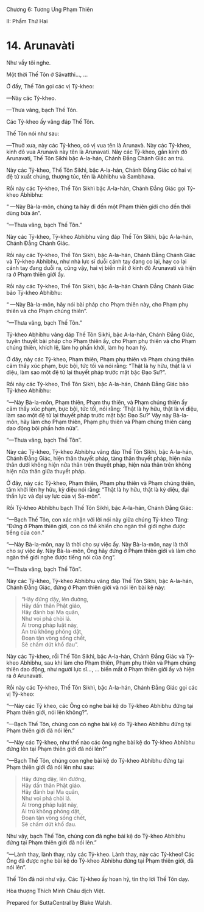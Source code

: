  

Chương 6: Tương Ưng Phạm Thiên

II: Phẩm Thứ Hai

# 14\. Arunavàti

Như vầy tôi nghe.

Một thời Thế Tôn ở Sāvatthi…, …

Ở đấy, Thế Tôn gọi các vị Tỷ-kheo:

—Này các Tỷ-kheo.

—Thưa vâng, bạch Thế Tôn.

Các Tỷ-kheo ấy vâng đáp Thế Tôn.

Thế Tôn nói như sau:

—Thuở xưa, này các Tỷ-kheo, có vị vua tên là Arunavà. Này các Tỷ-kheo, kinh đô vua Arunavà này tên là Arunavati. Này các Tỷ-kheo, gần kinh đô Arunavati, Thế Tôn Sikhì bậc A-la-hán, Chánh Ðẳng Chánh Giác an trú.

Này các Tỷ-kheo, Thế Tôn Sikhì, bậc A-la-hán, Chánh Ðẳng Giác có hai vị đệ tử xuất chúng, thượng túc, tên là Abhibhu và Sambhava.

Rồi này các Tỷ-kheo, Thế Tôn Sikhì bậc A-la-hán, Chánh Ðẳng Giác gọi Tỷ-kheo Abhibhu:

“ —Này Bà-la-môn, chúng ta hãy đi đến một Phạm thiên giới cho đến thời dùng bữa ăn”.

“—Thưa vâng, bạch Thế Tôn.”

Này các Tỷ-kheo, Tỷ-kheo Abhibhu vâng đáp Thế Tôn Sikhì, bậc A-la-hán, Chánh Ðẳng Chánh Giác.

Rồi này các Tỷ-kheo, Thế Tôn Sikhì, bậc A-la-hán, Chánh Ðẳng Chánh Giác và Tỷ-kheo Abhibhu, như nhà lực sĩ duỗi cánh tay đang co lại, hay co lại cánh tay đang duỗi ra, cũng vậy, hai vị biến mất ở kinh đô Arunavati và hiện ra ở Phạm thiên giới ấy.

Rồi này các Tỷ-kheo, Thế Tôn Sikhì, bậc A-la-hán Chánh Ðẳng Chánh Giác bảo Tỷ-kheo Abhibhu:

“ —Này Bà-la-môn, hãy nói bài pháp cho Phạm thiên này, cho Phạm phụ thiên và cho Phạm chúng thiên”.

“—Thưa vâng, bạch Thế Tôn.”

Tỷ-kheo Abhibhu vâng đáp Thế Tôn Sikhì, bậc A-la-hán, Chánh Ðẳng Giác, tuyên thuyết bài pháp cho Phạm thiên ấy, cho Phạm phụ thiên và cho Phạm chúng thiên, khích lệ, làm họ phấn khởi, làm họ hoan hỷ.

Ở đây, này các Tỷ-kheo, Phạm thiên, Phạm phụ thiên và Phạm chúng thiên cảm thấy xúc phạm, bực bội, tức tối và nói rằng: “Thật là hy hữu, thật là vi diệu, làm sao một đệ tử lại thuyết pháp trước mặt bậc Ðạo Sư?”.

Rồi này các Tỷ-kheo, Thế Tôn Sikhì, bậc A-la-hán, Chánh Ðẳng Giác bảo Tỷ-kheo Abhibhu:

“—Này Bà-la-môn, Phạm thiên, Phạm thụ thiên, và Phạm chúng thiên ấy cảm thấy xúc phạm, bực bội, tức tối, nói rằng: ‘Thật là hy hữu, thật là vi diệu, làm sao một đệ tử lại thuyết pháp trước mặt bậc Ðạo Sư?’ Vậy này Bà-la-môn, hãy làm cho Phạm thiên, Phạm phụ thiên và Phạm chúng thiên càng dao động bội phần hơn nữa”.

“—Thưa vâng, bạch Thế Tôn”.

Này các Tỷ-kheo, Tỷ-kheo Abhibhu vâng đáp Thế Tôn Sikhì, bậc A-la-hán, Chánh Ðẳng Giác, hiện thân thuyết pháp, tàng thân thuyết pháp, hiện nửa thân dưới không hiện nửa thân trên thuyết pháp, hiện nửa thân trên không hiện nửa thân giữa thuyết pháp.

Ở đây, này các Tỷ-kheo, Phạm thiên, Phạm phụ thiên và Phạm chúng thiên, tâm khởi lên hy hữu, kỳ diệu nói rằng: “Thật là hy hữu, thật là kỳ diệu, đại thần lực và đại uy lực của vị Sa-môn”.

Rồi Tỷ-kheo Abhibhu bạch Thế Tôn Sikhì, bậc A-la-hán, Chánh Ðẳng Giác:

“—Bạch Thế Tôn, con xác nhận với lời nói này giữa chúng Tỷ-kheo Tăng: “Ðứng ở Phạm thiên giới, con có thể khiến cho ngàn thế giới nghe được tiếng của con.”

“—Này Bà-la-môn, nay là thời cho sự việc ấy. Này Bà-la-môn, nay là thời cho sự việc ấy. Này Bà-la-môn, Ông hãy đứng ở Phạm thiên giới và làm cho ngàn thế giới nghe được tiếng nói của ông”.

“—Thưa vâng, bạch Thế Tôn”.

Này các Tỷ-kheo, Tỷ-kheo Abhibhu vâng đáp Thế Tôn Sikhì, bậc A-la-hán, Chánh Ðẳng Giác, đứng ở Phạm thiên giới và nói lên bài kệ này:

> “Hãy đứng dậy, lên đường,  
> Hãy dấn thân Phật giáo,  
> Hãy đánh bại Ma quân,  
> Như voi phá chòi lá.  
> Ai trong pháp luật này,  
> An trú không phóng dật,  
> Ðoạn tận vòng sống chết,  
> Sẽ chấm dứt khổ đau”.

Này các Tỷ-kheo, rồi Thế Tôn Sikhì, bậc A-la-hán, Chánh Ðẳng Giác và Tỷ-kheo Abhibhu, sau khi làm cho Phạm thiên, Phạm phụ thiên và Phạm chúng thiên dao động, như người lực sĩ…, … biến mất ở Phạm thiên giới ấy và hiện ra ở Arunavati.

Rồi này các Tỷ-kheo, Thế Tôn Sikhì, bậc A-la-hán, Chánh Ðẳng Giác gọi các vị Tỷ-kheo:

“—Này các Tỷ kheo, các Ông có nghe bài kệ do Tỷ-kheo Abhibhu đứng tại Phạm thiên giới, nói lên không?”.

“—Bạch Thế Tôn, chúng con có nghe bài kệ do Tỷ-kheo Abhibhu đứng tại Phạm thiên giới đã nói lên.”

“—Này các Tỷ-kheo, như thế nào các ông nghe bài kệ do Tỷ-kheo Abhibhu đứng lên tại Phạm thiên giới đã nói lên?”

“—Bạch Thế Tôn, chúng con nghe bài kệ do Tỷ-kheo Abhibhu đứng tại Phạm thiên giới đã nói lên như sau:

> Hãy đứng dậy, lên đường,  
> Hãy dấn thân Phật giáo.  
> Hãy đánh bại Ma quân,  
> Như voi phá chòi lá.  
> Ai trong pháp luật này,  
> Ai trú không phóng dật,  
> Ðoạn tận vòng sống chết,  
> Sẽ chấm dứt khổ đau.

Như vậy, bạch Thế Tôn, chúng con đã nghe bài kệ do Tỷ-kheo Abhibhu đứng tại Phạm thiên giới đã nói lên.”

“—Lành thay, lành thay, này các Tỷ-kheo. Lành thay, này các Tỷ-kheo! Các Ông đã được nghe bài kệ do Tỷ-kheo Abhibhu đứng tại Phạm thiên giới, đã nói lên”.

Thế Tôn đã nói như vậy. Các Tỷ-kheo ấy hoan hỷ, tín thọ lời Thế Tôn dạy.

Hòa thượng Thích Minh Châu dịch Việt.

Prepared for SuttaCentral by Blake Walsh.